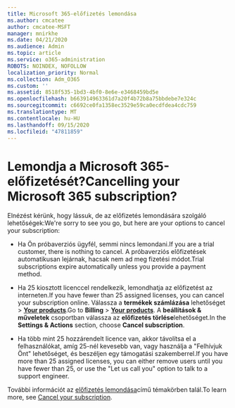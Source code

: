 ```yaml
---
title: Microsoft 365-előfizetés lemondása
ms.author: cmcatee
author: cmcatee-MSFT
manager: mnirkhe
ms.date: 04/21/2020
ms.audience: Admin
ms.topic: article
ms.service: o365-administration
ROBOTS: NOINDEX, NOFOLLOW
localization_priority: Normal
ms.collection: Adm_O365
ms.custom: ''
ms.assetid: 8518f535-1bd3-4bf0-8e6e-e3468459bd5e
ms.openlocfilehash: b663914963361d7a20f4b72b8a75bbdebe7e324c
ms.sourcegitcommit: c6692ce0fa1358ec3529e59ca0ecdfdea4cdc759
ms.translationtype: MT
ms.contentlocale: hu-HU
ms.lasthandoff: 09/15/2020
ms.locfileid: "47811859"
---
```

# <a name="cancelling-your-microsoft-365-subscription"></a><span data-ttu-id="aa7ea-102">Lemondja a Microsoft 365-előfizetését?</span><span class="sxs-lookup"><span data-stu-id="aa7ea-102">Cancelling your Microsoft 365 subscription?</span></span>

<span data-ttu-id="aa7ea-103">Elnézést kérünk, hogy lássuk, de az előfizetés lemondására szolgáló lehetőségek:</span><span class="sxs-lookup"><span data-stu-id="aa7ea-103">We're sorry to see you go, but here are your options to cancel your subscription:</span></span>
  
- <span data-ttu-id="aa7ea-104">Ha Ön próbaverziós ügyfél, semmi nincs lemondani.</span><span class="sxs-lookup"><span data-stu-id="aa7ea-104">If you are a trial customer, there is nothing to cancel.</span></span> <span data-ttu-id="aa7ea-105">A próbaverziós előfizetések automatikusan lejárnak, hacsak nem ad meg fizetési módot.</span><span class="sxs-lookup"><span data-stu-id="aa7ea-105">Trial subscriptions expire automatically unless you provide a payment method.</span></span>

- <span data-ttu-id="aa7ea-106">Ha 25 kiosztott licenccel rendelkezik, lemondhatja az előfizetést az interneten.</span><span class="sxs-lookup"><span data-stu-id="aa7ea-106">If you have fewer than 25 assigned licenses, you can cancel your subscription online.</span></span> <span data-ttu-id="aa7ea-107">Válassza a **termékek számlázása** lehetőséget \> **[Your products](https://go.microsoft.com/fwlink/p/?linkid=842054)**.</span><span class="sxs-lookup"><span data-stu-id="aa7ea-107">Go to **Billing** \> **[Your products](https://go.microsoft.com/fwlink/p/?linkid=842054)**.</span></span> <span data-ttu-id="aa7ea-108">A **beállítások & műveletek** csoportban válassza az **előfizetés törlése**lehetőséget.</span><span class="sxs-lookup"><span data-stu-id="aa7ea-108">In the **Settings & Actions** section, choose **Cancel subscription**.</span></span>

- <span data-ttu-id="aa7ea-109">Ha több mint 25 hozzárendelt licence van, akkor távolítsa el a felhasználókat, amíg 25-nél kevesebb van, vagy használja a "Felhívjuk Önt" lehetőséget, és beszéljen egy támogatási szakemberrel.</span><span class="sxs-lookup"><span data-stu-id="aa7ea-109">If you have more than 25 assigned licenses, you can either remove users until you have fewer than 25, or use the "Let us call you" option to talk to a support engineer.</span></span>

<span data-ttu-id="aa7ea-110">További információt az [előfizetés lemondása](https://docs.microsoft.com/microsoft-365/commerce/subscriptions/cancel-your-subscription)című témakörben talál.</span><span class="sxs-lookup"><span data-stu-id="aa7ea-110">To learn more, see [Cancel your subscription](https://docs.microsoft.com/microsoft-365/commerce/subscriptions/cancel-your-subscription).</span></span>